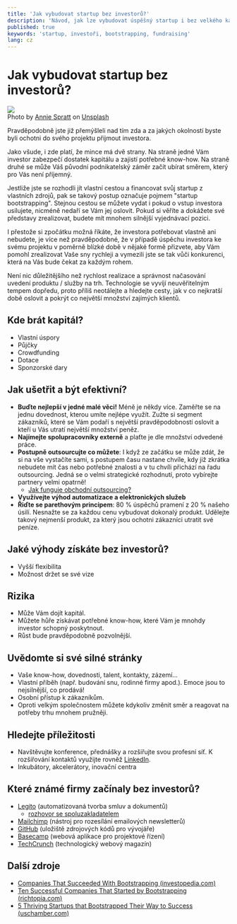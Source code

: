 ```yaml
---
title: 'Jak vybudovat startup bez investorů?'
description: 'Návod, jak lze vybudovat úspěšný startup i bez velkého kapitálu.'
published: true
keywords: 'startup, investoři, bootstrapping, fundraising'
lang: cz
---
```

# Jak vybudovat startup bez investorů?

<div class="img-box-right">
    <img src="/assets/photos/articles/startup_team.jpg" />
    <br />
    <span class="img-caption">Photo by <a href="https://unsplash.com/@anniespratt?utm_source=unsplash&amp;utm_medium=referral&amp;utm_content=creditCopyText">Annie Spratt</a> on <a href="https://unsplash.com/s/photos/startup?utm_source=unsplash&amp;utm_medium=referral&amp;utm_content=creditCopyText">Unsplash</a></span>
</div>

Pravděpodobně jste již přemýšleli nad tím zda a za jakých
okolností byste byli ochotni do svého projektu přijmout investora.

Jako všude, i zde platí, že mince má dvě strany.
Na straně jedné Vám investor zabezpečí dostatek kapitálu a
zajistí potřebné know-how. Na straně druhé se může Váš původní
podnikatelský záměr začít ubírat směrem, který pro Vás není příjemný.

Jestliže jste se rozhodli jít vlastní cestou a financovat svůj
startup z vlastních zdrojů, pak se takový postup označuje pojmem
"startup bootstrapping". Stejnou cestou se můžete vydat i pokud
o vstup investora usilujete, nicméně nedaří se Vám jej oslovit.
Pokud si věříte a dokážete své představy zrealizovat, budete
mít mnohem silnější vyjednávací pozici.

I přestože si zpočátku možná říkáte, že investora potřebovat 
vlastně ani nebudete, je více než pravděpodobné,
že v případě úspěchu investora ke svému projektu
v poměrně blízké době v nějaké formě přizvete, aby Vám pomohl
zrealizovat Vaše sny rychleji a vymezili jste se tak vůči
konkurenci, která na Vás bude čekat za každým rohem.

Není nic důležitějšího než rychlost realizace a správnost načasování
uvedení produktu / služby na trh. Technologie se vyvíjí
neuvěřitelným tempem dopředu, proto příliš neotálejte
a hledejte cesty, jak v co nejkratší době oslovit a
pokrýt co největší množství zajímých klientů.

## Kde brát kapitál?
- Vlastní úspory
- Půjčky
- Crowdfunding
- Dotace
- Sponzorské dary

## Jak ušetřit a být efektivní?
- **Buďte nejlepší v jedné malé věci!**
Méně je někdy více.
Zaměřte se na jednu dovednost, kterou umíte nejlépe využít.
Zužte si segment zákazníků, které se Vám podaří s největší
pravděpodobností oslovit a kteří u Vás utratí největší množství
peněz.
- **Najímejte spolupracovníky externě** a plaťte je dle
množství odvedené práce.
- **Postupně outsourcujte co můžete**: I když ze začátku se může
zdát, že si na vše vystačíte sami, s postupem času nastane chvíle,
kdy již zkrátka nebudete mít čas nebo potřebné znalosti a v tu
chvíli přichází na řadu outsourcing. Jedná se o velmi strategické
rozhodnutí, proto vybírejte partnery velmi opatrně!
  - [Jak funguje obchodní outsourcing?](/cz/jak-to-funguje)
- **Využívejte výhod automatizace a elektronických služeb**
- **Řiďte se parethovým principem**: 80 % úspěchů pramení z 20 % našeho úsilí.
Nesnažte se za každou cenu vybudovat dokonalý produkt. Udělejte takový
nejmenší produkt, za který jsou ochotni zákazníci utratit své peníze.

## Jaké výhody získáte bez investorů?
- Vyšší flexibilita
- Možnost držet se své vize

## Rizika
- Může Vám dojít kapitál.
- Můžete hůře získávat potřebné know-how, které Vám je mnohdy investor schopný poskytnout. 
- Růst bude pravděpodobně pozvolnější.

## Uvědomte si své silné stránky
- Vaše know-how, dovednosti, talent, kontakty, zázemí…
- Vlastní příběh (např. budování snu, rodinné firmy apod.).
Emoce jsou to nejsilnější, co prodává!
- Osobní přístup k zákazníkům.
- Oproti velkým společnostem můžete kdykoliv změnit směr
a reagovat na potřeby trhu mnohem pružněji.

## Hledejte příležitosti
- Navštěvujte konference, přednášky a rozšiřujte svou profesní síť.
K rozšiřování kontaktů využijte rovněž <a href="https://www.linkedin.com/feed/" target="_blank">LinkedIn</a>.
- Inkubátory, akcelerátory, inovační centra

## Které známé firmy začínaly bez investorů?
- <a href="https://www.legito.cz/" target="_blank">Legito</a> (automatizovaná tvorba smluv a dokumentů)
  - <a href="https://pravo21.online/podcasty21/podcasty21-s-ondrejem-maternou-vybudovat-startup-bez-investora-bylo-tezke-ale-jsme-diky-tomu-flexibilni" target="_blank">rozhovor se spoluzakladatelem</a>
- <a href="https://mailchimp.com/" target="_blank">Mailchimp</a> (nástroj pro rozesílání emailových newsletterů)
- <a href="https://github.com/" target="_blank">GitHub</a> (uložiště zdrojových kódů pro vývojáře)
- <a href="https://basecamp.com/" target="_blank">Basecamp</a> (webová aplikace pro projektové řízení)
- <a href="https://techcrunch.com/" target="_blank">TechCrunch</a> (technologický webový magazín)

## Další zdroje
- <a href="https://www.investopedia.com/articles/investing/082814/companies-succeeded-bootstrapping.asp" target="_blank">Companies That Succeeded With Bootstrapping (investopedia.com)</a>
- <a href="https://richtopia.com/effective-leadership/10-successful-companies-started-bootstrapping-case-studies" target="_blank">Ten Successful Companies That Started by Bootstrapping (richtopia.com)</a>
- <a href="https://www.uschamber.com/co/run/business-financing/bootstrapping-success-startups" target="_blank">5 Thriving Startups that Bootstrapped Their Way to Success (uschamber.com)</a>
